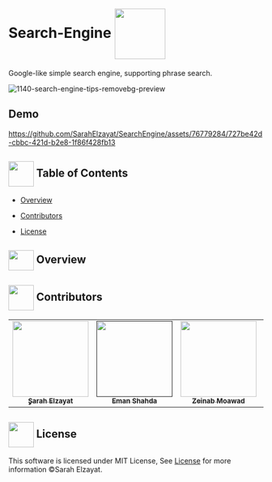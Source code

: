 #  Search-Engine  <img align= center width=100px src="https://github.com/SarahElzayat/SearchEngine/assets/72309546/dc319725-9c2e-4ab9-9b57-5b6c712eff77">
Google-like simple search engine, supporting phrase search. 

![1140-search-engine-tips-removebg-preview](https://github.com/SarahElzayat/SearchEngine/assets/72309546/dc319725-9c2e-4ab9-9b57-5b6c712eff77)

## Demo


https://github.com/SarahElzayat/SearchEngine/assets/76779284/727be42d-cbbc-421d-b2e8-1f86f428fb13


## <img align= center width=50px height=50px src="https://user-images.githubusercontent.com/71986226/154075883-2a5679d2-b411-448f-b423-9565babf35aa.gif"> Table of Contents
- <a href ="#Overview">Overview</a>

- <a href ="#contributors">Contributors</a>
- <a href ="#license">License</a>


## <img align="center"  width =50px  height =40px src="https://em-content.zobj.net/source/animated-noto-color-emoji/356/waving-hand_1f44b.gif"> Overview <a id = "Overview"></a>


<!-- Contributors -->
## <img  align= center width=50px height=50px src="https://media1.giphy.com/media/WFZvB7VIXBgiz3oDXE/giphy.gif?cid=6c09b952tmewuarqtlyfot8t8i0kh6ov6vrypnwdrihlsshb&rid=giphy.gif&ct=s"> Contributors <a id = "contributors"></a>

<!-- Contributors list -->
<table align="center" >
  <tr>
    <td align="center"><a href="https://github.com/SarahElzayat"><img src="https://avatars.githubusercontent.com/u/76779284?v=4" width="150px;" alt=""/><br /><sub><b>ٍSarah Elzayat</b></sub></a></td>
    <td align="center"><a href=""https://github.com/emanshahda" ><img src="https://avatars.githubusercontent.com/u/89708797?v=4" width="150px;" alt=""/><br /><sub><b>Eman Shahda</b></sub></a><br />
    <td align="center"><a href="https://github.com/zeinabmoawad"><img src="https://avatars.githubusercontent.com/u/92188433?v=4" width="150px" width="150px;" alt=""/><br /><sub><b>Zeinab Moawad</b></sub></a><br />
    <td align="center"><a href="https://github.com/BasmaElhoseny01"><img src="https://avatars.githubusercontent.com/u/72309546?v=4" width="150px;" alt=""/><br /><sub><b>Basma Elhoseny</b></sub></a><br /></td>
  </tr>
</table>

## <img  align= center width=50px height=50px src="https://media1.giphy.com/media/ggoKD4cFbqd4nyugH2/giphy.gif?cid=6c09b9527jpi8kfxsj6eswuvb7ay2p0rgv57b7wg0jkihhhv&rid=giphy.gif&ct=s"> License <a id = "license"></a>
This software is licensed under MIT License, See [License](https://github.com/SarahElzayat/SearchEngine/blob/main/LICENSE) for more information ©Sarah Elzayat.
